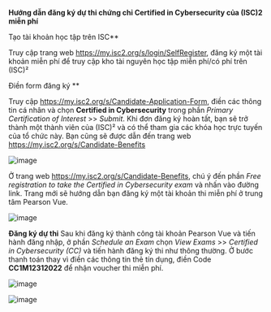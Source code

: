 **Hướng dẫn đăng ký dự thi chứng chỉ Certified in Cybersecurity của (ISC)2 miễn phí**

Tạo tài khoản học tập trên ISC**

Truy cập trang web https://my.isc2.org/s/login/SelfRegister, đăng ký một tài khoản miễn phí để truy cập kho tài nguyên học tập miễn phí/có phí trên (ISC)²

Điền form đăng ký **

Truy cập https://my.isc2.org/s/Candidate-Application-Form, điền các thông tin cá nhân và chọn **Certified in Cybersecurity** trong phần _Primary Certification of Interest_ >> _Submit_. Khi đơn đăng ký hoàn tất, bạn sẽ trở thành một thành viên của (ISC)² và có thể tham gia các khóa học trực tuyến của tổ chức này. Bạn cũng sẽ được dẫn đến trang web https://my.isc2.org/s/Candidate-Benefits

![image](https://user-images.githubusercontent.com/102139186/192231761-61692999-883d-4377-8754-b4c7c3784c9e.png)

Ở trang web https://my.isc2.org/s/Candidate-Benefits, chú ý đến phần _Free registration to take the Certified in Cybersecurity exam_ và nhấn vào đường link. Trang mới sẽ hướng dẫn bạn đăng ký một tài khoản thi miễn phí ở trung tâm Pearson Vue. 

![image](https://user-images.githubusercontent.com/102139186/192234911-bc8267db-2864-4656-b9f5-845d4633d172.png)

**Đăng ký dự thi**
Sau khi đăng ký thành công tài khoản Pearson Vue và tiến hành đăng nhập, ở phần _Schedule an Exam_ chọn _View Exams_ >> _Certified in Cybersecurity (CC)_ và tiến hành đăng ký thi như thông thường. Ở bước thanh toán thay vì điền các thông tin thẻ tín dụng, điền Code **CC1M12312022** để nhận voucher thi miễn phí. 

![image](https://user-images.githubusercontent.com/102139186/192238540-f7eeb57d-7dd9-43ac-919c-b56a0da515c0.png)


![image](https://user-images.githubusercontent.com/102139186/192235699-16d8e873-e31b-46e6-8eb6-ccd30281c235.png)

